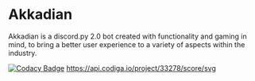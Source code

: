 # Akkadian
Akkadian is a discord.py 2.0 bot created with functionality and gaming in mind, to bring a better user experience to a variety of aspects within the industry.

[![Codacy Badge](https://app.codacy.com/project/badge/Grade/2b86228cba9745ccb8d50b095ae9ab39)](https://www.codacy.com/gh/Pa-per/Akkadian/dashboard?utm_source=github.com&amp;utm_medium=referral&amp;utm_content=Pa-per/Akkadian&amp;utm_campaign=Badge_Grade) https://api.codiga.io/project/33278/score/svg
